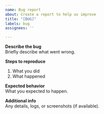 ```yaml
---
name: Bug report
about: Create a report to help us improve
title: "[BUG]"
labels: bug
assignees: ''

---
```


**Describe the bug**  
Briefly describe what went wrong.

**Steps to reproduce**  
1. What you did  
2. What happened  

**Expected behavior**  
What you expected to happen.

**Additional info**  
Any details, logs, or screenshots (if available).
